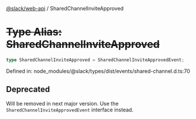 [@slack/web-api](../index.md) / SharedChannelInviteApproved

# ~~Type Alias: SharedChannelInviteApproved~~

```ts
type SharedChannelInviteApproved = SharedChannelInviteApprovedEvent;
```

Defined in: node\_modules/@slack/types/dist/events/shared-channel.d.ts:70

## Deprecated

Will be removed in next major version. Use the `SharedChannelInviteApprovedEvent` interface instead.
